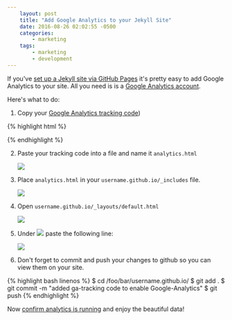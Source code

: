 ```yaml
---
    layout: post
    title: "Add Google Analytics to your Jekyll Site"
    date: 2016-08-26 02:02:55 -0500
    categories:
        - marketing
    tags:
        - marketing
        - development
---
```


<!-- Don't forget obscure any sensitive info in these screenshots!!! -->

If you've [set up a Jekyll site via GitHub Pages](https://zazazack.github.io/development/2016/08/21/gh-pages+jekyll.html) it's pretty easy to add Google Analytics to your site. All you need is is a [Google Analytics account](https://support.google.com/analytics/answer/1008015?hl=en).

Here's what to do:

1. Copy your [Google Analytics tracking code](https://support.google.com/analytics/answer/1008080))

{% highlight html %}
<script>
  (function(i,s,o,g,r,a,m){i['GoogleAnalyticsObject']=r;i[r]=i[r]||function(){
  (i[r].q=i[r].q||[]).push(arguments)},i[r].l=1*new Date();a=s.createElement(o),
  m=s.getElementsByTagName(o)[0];a.async=1;a.src=g;m.parentNode.insertBefore(a,m)
  })(window,document,'script','https://www.google-analytics.com/analytics.js','ga');

  ga('create', 'YOUR-TRACKING-ID-HERE', 'auto');
  ga('send', 'pageview');

</script>
{% endhighlight %}

2. Paste your tracking code into a file and name it `analytics.html`

    ![](https://www.dropbox.com/s/4g34c8fbtnda3nx/Screenshot%202016-08-26%2001.31.37.png?dl=1)

3. Place `analytics.html` in your `username.github.io/_includes` file.

    ![](https://www.dropbox.com/s/elv7c74qra3a2ef/Screenshot%202016-08-25%2021.43.42.png?dl=1)

4. Open `username.github.io/_layouts/default.html`

    ![](https://www.dropbox.com/s/r1qjeuoo71dzacf/Screenshot%202016-08-25%2021.44.51.png?dl=1)

5. Under ![](https://www.dropbox.com/s/n8eggknjbg3zv2l/Screenshot%202016-08-26%2009.42.17.png?dl=1) paste the following line:

    ![](https://www.dropbox.com/s/35dy13atkx6ggo0/Screenshot%202016-08-26%2001.46.07.png?dl=1)

6. Don't forget to commit and push your changes to github so you can view them on your site.

{% highlight bash linenos %}
$ cd /foo/bar/username.github.io/
$ git add .
$ git commit -m "added ga-tracking code to enable Google-Analytics"
$ git push
{% endhighlight %}

Now [confirm analytics is running](https://support.google.com/analytics/answer/1008083?hl=en) and enjoy the beautiful data!
